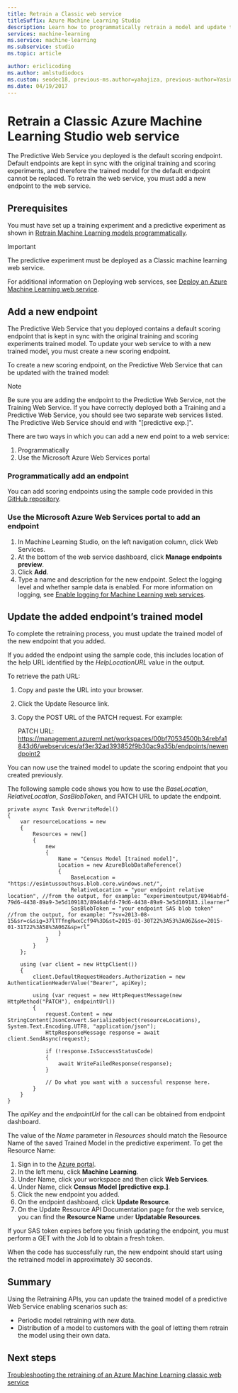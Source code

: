 ```yaml
---
title: Retrain a Classic web service
titleSuffix: Azure Machine Learning Studio
description: Learn how to programmatically retrain a model and update the web service to use the newly trained model in Azure Machine Learning.
services: machine-learning
ms.service: machine-learning
ms.subservice: studio
ms.topic: article

author: ericlicoding
ms.author: amlstudiodocs
ms.custom: seodec18, previous-ms.author=yahajiza, previous-author=YasinMSFT
ms.date: 04/19/2017
---
```

# Retrain a Classic Azure Machine Learning Studio web service
The Predictive Web Service you deployed is the default scoring endpoint. Default endpoints are kept in sync with the original training and scoring experiments, and therefore the trained model for the default endpoint cannot be replaced. To retrain the web service, you must add a new endpoint to the web service.

## Prerequisites
You must have set up a training experiment and a predictive experiment as shown in [Retrain Machine Learning models programmatically](retrain-models-programmatically.md).

> [!IMPORTANT]
> The predictive experiment must be deployed as a Classic machine learning web service.
>
>

For additional information on Deploying web services, see [Deploy an Azure Machine Learning web service](publish-a-machine-learning-web-service.md).

## Add a new endpoint
The Predictive Web Service that you deployed contains a default scoring endpoint that is kept in sync with the original training and scoring experiments trained model. To update your web service to with a new trained model, you must create a new scoring endpoint.

To create a new scoring endpoint, on the Predictive Web Service that can be updated with the trained model:

> [!NOTE]
> Be sure you are adding the endpoint to the Predictive Web Service, not the Training Web Service. If you have correctly deployed both a Training and a Predictive Web Service, you should see two separate web services listed. The Predictive Web Service should end with "[predictive exp.]".
>
>

There are two ways in which you can add a new end point to a web service:

1. Programmatically
2. Use the Microsoft Azure Web Services portal

### Programmatically add an endpoint
You can add scoring endpoints using the sample code provided in this [GitHub repository](https://github.com/hning86/azuremlps#add-amlwebserviceendpoint).

### Use the Microsoft Azure Web Services portal to add an endpoint
1. In Machine Learning Studio, on the left navigation column, click Web Services.
2. At the bottom of the web service dashboard, click **Manage endpoints preview**.
3. Click **Add**.
4. Type a name and description for the new endpoint. Select the logging level and whether sample data is enabled. For more information on logging, see [Enable logging for Machine Learning web services](web-services-logging.md).

## Update the added endpoint’s trained model
To complete the retraining process, you must update the trained model of the new endpoint that you added.

If you added the endpoint using the sample code, this includes location of the help URL identified by the *HelpLocationURL* value in the output.

To retrieve the path URL:

1. Copy and paste the URL into your browser.
2. Click the Update Resource link.
3. Copy the POST URL of the PATCH request. For example:
   
     PATCH URL: https://management.azureml.net/workspaces/00bf70534500b34rebfa1843d6/webservices/af3er32ad393852f9b30ac9a35b/endpoints/newendpoint2

You can now use the trained model to update the scoring endpoint that you created previously.

The following sample code shows you how to use the *BaseLocation*, *RelativeLocation*, *SasBlobToken*, and PATCH URL to update the endpoint.

    private async Task OverwriteModel()
    {
        var resourceLocations = new
        {
            Resources = new[]
            {
                new
                {
                    Name = "Census Model [trained model]",
                    Location = new AzureBlobDataReference()
                    {
                        BaseLocation = "https://esintussouthsus.blob.core.windows.net/",
                        RelativeLocation = "your endpoint relative location", //from the output, for example: “experimentoutput/8946abfd-79d6-4438-89a9-3e5d109183/8946abfd-79d6-4438-89a9-3e5d109183.ilearner”
                        SasBlobToken = "your endpoint SAS blob token" //from the output, for example: “?sv=2013-08-15&sr=c&sig=37lTTfngRwxCcf94%3D&st=2015-01-30T22%3A53%3A06Z&se=2015-01-31T22%3A58%3A06Z&sp=rl”
                    }
                }
            }
        };

        using (var client = new HttpClient())
        {
            client.DefaultRequestHeaders.Authorization = new AuthenticationHeaderValue("Bearer", apiKey);

            using (var request = new HttpRequestMessage(new HttpMethod("PATCH"), endpointUrl))
            {
                request.Content = new StringContent(JsonConvert.SerializeObject(resourceLocations), System.Text.Encoding.UTF8, "application/json");
                HttpResponseMessage response = await client.SendAsync(request);

                if (!response.IsSuccessStatusCode)
                {
                    await WriteFailedResponse(response);
                }

                // Do what you want with a successful response here.
            }
        }
    }

The *apiKey* and the *endpointUrl* for the call can be obtained from endpoint dashboard.

The value of the *Name* parameter in *Resources* should match the Resource Name of the saved Trained Model in the predictive experiment. To get the Resource Name:

1. Sign in to the [Azure portal](https://portal.azure.com).
2. In the left menu, click **Machine Learning**.
3. Under Name, click your workspace and then click **Web Services**.
4. Under Name, click **Census Model [predictive exp.]**.
5. Click the new endpoint you added.
6. On the endpoint dashboard, click **Update Resource**.
7. On the Update Resource API Documentation page for the web service, you can find the **Resource Name** under **Updatable Resources**.

If your SAS token expires before you finish updating the endpoint, you must perform a GET with the Job Id to obtain a fresh token.

When the code has successfully run, the new endpoint should start using the retrained model in approximately 30 seconds.

## Summary
Using the Retraining APIs, you can update the trained model of a predictive Web Service enabling scenarios such as:

* Periodic model retraining with new data.
* Distribution of a model to customers with the goal of letting them retrain the model using their own data.

## Next steps
[Troubleshooting the retraining of an Azure Machine Learning classic web service](troubleshooting-retraining-models.md)

